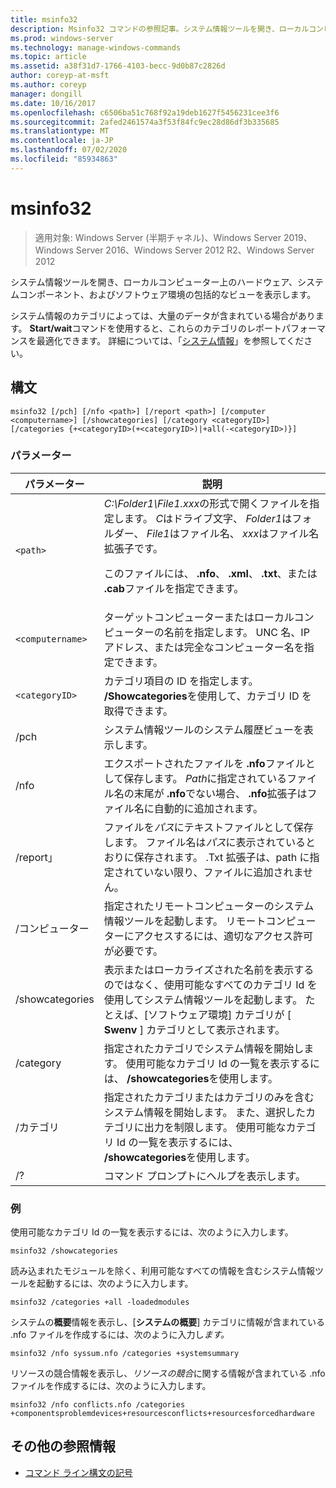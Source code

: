 ```yaml
---
title: msinfo32
description: Msinfo32 コマンドの参照記事。システム情報ツールを開き、ローカルコンピューター上のハードウェア、システムコンポーネント、およびソフトウェア環境の包括的なビューを表示します。
ms.prod: windows-server
ms.technology: manage-windows-commands
ms.topic: article
ms.assetid: a38f31d7-1766-4103-becc-9d0b87c2826d
author: coreyp-at-msft
ms.author: coreyp
manager: dongill
ms.date: 10/16/2017
ms.openlocfilehash: c6506ba51c768f92a19deb1627f5456231cee3f6
ms.sourcegitcommit: 2afed2461574a3f53f84fc9ec28d86df3b335685
ms.translationtype: MT
ms.contentlocale: ja-JP
ms.lasthandoff: 07/02/2020
ms.locfileid: "85934863"
---
```

# <a name="msinfo32"></a>msinfo32

> 適用対象: Windows Server (半期チャネル)、Windows Server 2019、Windows Server 2016、Windows Server 2012 R2、Windows Server 2012

システム情報ツールを開き、ローカルコンピューター上のハードウェア、システムコンポーネント、およびソフトウェア環境の包括的なビューを表示します。

システム情報のカテゴリによっては、大量のデータが含まれている場合があります。 **Start/wait**コマンドを使用すると、これらのカテゴリのレポートパフォーマンスを最適化できます。 詳細については、「[システム情報](https://technet.microsoft.com/library/cc783305(v=ws.10).aspx)」を参照してください。

## <a name="syntax"></a>構文

```
msinfo32 [/pch] [/nfo <path>] [/report <path>] [/computer <computername>] [/showcategories] [/category <categoryID>] [/categories {+<categoryID>(+<categoryID>)|+all(-<categoryID>)}]
```

### <a name="parameters"></a>パラメーター

| パラメーター | 説明 |
| --------- | ----------- |
| `<path>` | *C:\Folder1\File1.xxx*の形式で開くファイルを指定します。 *C*はドライブ文字、 *Folder1*はフォルダー、 *File1*はファイル名、 *xxx*はファイル名拡張子です。<p>このファイルには、 **.nfo**、 **.xml**、 **.txt**、または **.cab**ファイルを指定できます。 |
| `<computername>` | ターゲットコンピューターまたはローカルコンピューターの名前を指定します。 UNC 名、IP アドレス、または完全なコンピューター名を指定できます。 |
| `<categoryID>` | カテゴリ項目の ID を指定します。 **/Showcategories**を使用して、カテゴリ ID を取得できます。 |
| /pch | システム情報ツールのシステム履歴ビューを表示します。 |
| /nfo | エクスポートされたファイルを **.nfo**ファイルとして保存します。 *Path*に指定されているファイル名の末尾が **.nfo**でない場合、 **.nfo**拡張子はファイル名に自動的に追加されます。 |
| /report」 | ファイルを*パス*にテキストファイルとして保存します。 ファイル名は*パス*に表示されているとおりに保存されます。 .Txt 拡張子は、path に指定されていない限り、ファイルに追加されません。 |
| /コンピューター | 指定されたリモートコンピューターのシステム情報ツールを起動します。 リモートコンピューターにアクセスするには、適切なアクセス許可が必要です。 |
| /showcategories | 表示またはローカライズされた名前を表示するのではなく、使用可能なすべてのカテゴリ Id を使用してシステム情報ツールを起動します。 たとえば、[ソフトウェア環境] カテゴリが [ **Swenv** ] カテゴリとして表示されます。 |
| /category | 指定されたカテゴリでシステム情報を開始します。 使用可能なカテゴリ Id の一覧を表示するには、 **/showcategories**を使用します。 |
| /カテゴリ | 指定されたカテゴリまたはカテゴリのみを含むシステム情報を開始します。 また、選択したカテゴリに出力を制限します。 使用可能なカテゴリ Id の一覧を表示するには、 **/showcategories**を使用します。 |
| /? | コマンド プロンプトにヘルプを表示します。 |

### <a name="examples"></a>例

使用可能なカテゴリ Id の一覧を表示するには、次のように入力します。

```
msinfo32 /showcategories
```

読み込まれたモジュールを除く、利用可能なすべての情報を含むシステム情報ツールを起動するには、次のように入力します。

```
msinfo32 /categories +all -loadedmodules
```

システムの**概要**情報を表示し、[**システムの概要**] カテゴリに情報が含まれている .nfo ファイルを作成するには、次のように入力し*ます。*

```
msinfo32 /nfo syssum.nfo /categories +systemsummary
```

リソースの競合情報を表示し、*リソースの競合*に関する情報が含まれている .nfo ファイルを作成するには、次のように入力します。

```
msinfo32 /nfo conflicts.nfo /categories +componentsproblemdevices+resourcesconflicts+resourcesforcedhardware
```

## <a name="additional-references"></a>その他の参照情報

- [コマンド ライン構文の記号](command-line-syntax-key.md)
